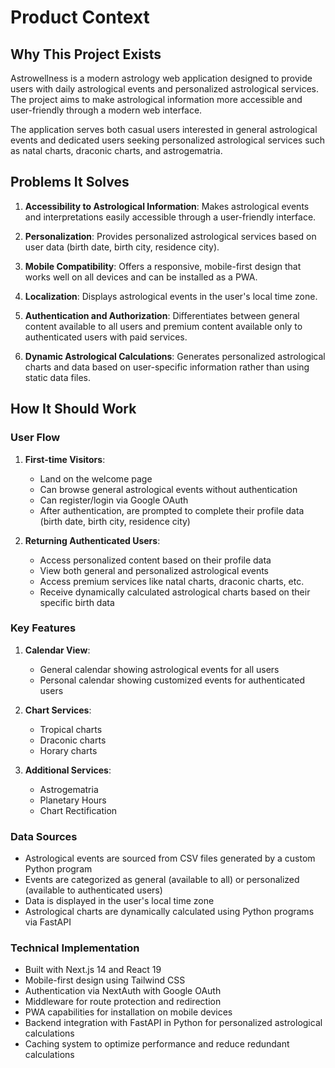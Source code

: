 # Product Context

## Why This Project Exists

Astrowellness is a modern astrology web application designed to provide users with daily astrological events and personalized astrological services. The project aims to make astrological information more accessible and user-friendly through a modern web interface.

The application serves both casual users interested in general astrological events and dedicated users seeking personalized astrological services such as natal charts, draconic charts, and astrogematria.

## Problems It Solves

1. **Accessibility to Astrological Information**: Makes astrological events and interpretations easily accessible through a user-friendly interface.

2. **Personalization**: Provides personalized astrological services based on user data (birth date, birth city, residence city).

3. **Mobile Compatibility**: Offers a responsive, mobile-first design that works well on all devices and can be installed as a PWA.

4. **Localization**: Displays astrological events in the user's local time zone.

5. **Authentication and Authorization**: Differentiates between general content available to all users and premium content available only to authenticated users with paid services.

6. **Dynamic Astrological Calculations**: Generates personalized astrological charts and data based on user-specific information rather than using static data files.

## How It Should Work

### User Flow

1. **First-time Visitors**:
   - Land on the welcome page
   - Can browse general astrological events without authentication
   - Can register/login via Google OAuth
   - After authentication, are prompted to complete their profile data (birth date, birth city, residence city)

2. **Returning Authenticated Users**:
   - Access personalized content based on their profile data
   - View both general and personalized astrological events
   - Access premium services like natal charts, draconic charts, etc.
   - Receive dynamically calculated astrological charts based on their specific birth data

### Key Features

1. **Calendar View**:
   - General calendar showing astrological events for all users
   - Personal calendar showing customized events for authenticated users

2. **Chart Services**:
   - Tropical charts
   - Draconic charts
   - Horary charts

3. **Additional Services**:
   - Astrogematria
   - Planetary Hours
   - Chart Rectification

### Data Sources

- Astrological events are sourced from CSV files generated by a custom Python program
- Events are categorized as general (available to all) or personalized (available to authenticated users)
- Data is displayed in the user's local time zone
- Astrological charts are dynamically calculated using Python programs via FastAPI

### Technical Implementation

- Built with Next.js 14 and React 19
- Mobile-first design using Tailwind CSS
- Authentication via NextAuth with Google OAuth
- Middleware for route protection and redirection
- PWA capabilities for installation on mobile devices
- Backend integration with FastAPI in Python for personalized astrological calculations
- Caching system to optimize performance and reduce redundant calculations
